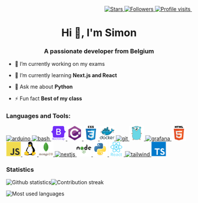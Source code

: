 <p align="right">

<a target="_blank" href="https://github.com/SimonStnn">
<img alt="Stars" src="https://img.shields.io/github/stars/SimonStnn?color=eedd00" />
</a>

<a target="_blank" href="https://github.com/SimonStnn?tab=followers">
    <img alt="Followers" src="https://img.shields.io/github/followers/SimonStnn" />
</a>

<a target="_blank" href="https://github.com/SimonStnn">
<img alt="Profile visits" src="https://komarev.com/ghpvc/?username=simonstnn&style=flat" />
</a>

<img alt="" src="https://hit.yhype.me/github/profile?user_id=113850648" />

</p>

<h1 align="center">Hi 👋, I'm Simon</h1>
<h3 align="center">A passionate developer from Belgium</h3>

- 🔭 I’m currently working on my exams

- 🌱 I’m currently learning **Next.js and React**

- 💬 Ask me about **Python**

- ⚡ Fun fact **Best of my class**

<!-- <h3 align="left">Connect with me:</h3>
<p align="left">
</p> -->

<h3 align="left">Languages and Tools:</h3>
<p align="left">

<a href="https://www.arduino.cc/" target="_blank" rel="noreferrer">
<img src="https://cdn.worldvectorlogo.com/logos/arduino-1.svg" alt="arduino" width="40" height="40"/>
</a>
<a href="https://www.gnu.org/software/bash/" target="_blank" rel="noreferrer">
<img src="https://www.vectorlogo.zone/logos/gnu_bash/gnu_bash-icon.svg" alt="bash" width="40" height="40"/>
</a>
<a href="https://getbootstrap.com" target="_blank" rel="noreferrer">
<img src="https://raw.githubusercontent.com/devicons/devicon/master/icons/bootstrap/bootstrap-plain-wordmark.svg" alt="bootstrap" width="40" height="40"/>
</a>
<a href="https://www.w3schools.com/cs/" target="_blank" rel="noreferrer">
<img src="https://raw.githubusercontent.com/devicons/devicon/master/icons/csharp/csharp-original.svg" alt="csharp" width="40" height="40"/>
</a>
<a href="https://www.w3schools.com/css/" target="_blank" rel="noreferrer">
<img src="https://raw.githubusercontent.com/devicons/devicon/master/icons/css3/css3-original-wordmark.svg" alt="css3" width="40" height="40"/>
</a>
<a href="https://www.docker.com/" target="_blank" rel="noreferrer">
<img src="https://raw.githubusercontent.com/devicons/devicon/master/icons/docker/docker-original-wordmark.svg" alt="docker" width="40" height="40"/>
</a>
<a href="https://git-scm.com/" target="_blank" rel="noreferrer">
<img src="https://www.vectorlogo.zone/logos/git-scm/git-scm-icon.svg" alt="git" width="40" height="40"/>
</a>
<a href="https://golang.org" target="_blank" rel="noreferrer">
<img src="https://raw.githubusercontent.com/devicons/devicon/master/icons/go/go-original.svg" alt="go" width="40" height="40"/>
</a>
<a href="https://grafana.com" target="_blank" rel="noreferrer">
<img src="https://www.vectorlogo.zone/logos/grafana/grafana-icon.svg" alt="grafana" width="40" height="40"/>
</a>
<a href="https://www.w3.org/html/" target="_blank" rel="noreferrer">
<img src="https://raw.githubusercontent.com/devicons/devicon/master/icons/html5/html5-original-wordmark.svg" alt="html5" width="40" height="40"/>
</a>
<a href="https://developer.mozilla.org/en-US/docs/Web/JavaScript" target="_blank" rel="noreferrer">
<img src="https://raw.githubusercontent.com/devicons/devicon/master/icons/javascript/javascript-original.svg" alt="javascript" width="40" height="40"/>
</a>
<a href="https://www.linux.org/" target="_blank" rel="noreferrer">
<img src="https://raw.githubusercontent.com/devicons/devicon/master/icons/linux/linux-original.svg" alt="linux" width="40" height="40"/>
</a>
<a href="https://www.mongodb.com/" target="_blank" rel="noreferrer">
<img src="https://raw.githubusercontent.com/devicons/devicon/master/icons/mongodb/mongodb-original-wordmark.svg" alt="mongodb" width="40" height="40"/>
</a>
<a href="https://nextjs.org/" target="_blank" rel="noreferrer">
<img src="https://cdn.worldvectorlogo.com/logos/nextjs-2.svg" alt="nextjs" width="40" height="40"/>
</a>
<a href="https://nodejs.org" target="_blank" rel="noreferrer">
<img src="https://raw.githubusercontent.com/devicons/devicon/master/icons/nodejs/nodejs-original-wordmark.svg" alt="nodejs" width="40" height="40"/>
</a>
<a href="https://www.python.org" target="_blank" rel="noreferrer">
<img src="https://raw.githubusercontent.com/devicons/devicon/master/icons/python/python-original.svg" alt="python" width="40" height="40"/>
</a>
<a href="https://reactjs.org/" target="_blank" rel="noreferrer">
<img src="https://raw.githubusercontent.com/devicons/devicon/master/icons/react/react-original-wordmark.svg" alt="react" width="40" height="40"/>
</a>
<a href="https://tailwindcss.com/" target="_blank" rel="noreferrer">
<img src="https://www.vectorlogo.zone/logos/tailwindcss/tailwindcss-icon.svg" alt="tailwind" width="40" height="40"/>
</a>
<a href="https://www.typescriptlang.org/" target="_blank" rel="noreferrer">
<img src="https://raw.githubusercontent.com/devicons/devicon/master/icons/typescript/typescript-original.svg" alt="typescript" width="40" height="40"/>
</a>

</p>

<h3>Statistics</h3>
<!-- Generated from https://github.com/anuraghazra/github-readme-stats/ -->
<p><picture>
<source
    srcset="https://github-readme-stats.vercel.app/api?username=SimonStnn&show_icons=true&hide_rank=true&border_color=30363d&bg_color=0d1117&theme=dark"
    media="(prefers-color-scheme: dark)"
  />
  <source
    srcset="https://github-readme-stats.vercel.app/api?username=SimonStnn&show_icons=true&hide_rank=true&border_color=d0d7de"
    media="(prefers-color-scheme: light), (prefers-color-scheme: no-preference)"
  />
  <img align="left" alt="Github statistics" src="https://github-readme-stats.vercel.app/api?username=SimonStnn&show_icons=true&hide_rank=true&border_color=d0d7de" />
</picture></p>

<!-- Generated from https://github-readme-streak-stats.herokuapp.com/demo/ -->
<p><picture>
<source
    srcset="https://github-readme-streak-stats.herokuapp.com?user=simonstnn&theme=dark&stroke=30363D&background=0D1117&border=30363D"
    media="(prefers-color-scheme: dark)"
  />
  <source
    srcset="https://github-readme-streak-stats.herokuapp.com?user=simonstnn&theme=light&stroke=d0d7de&border=d0d7de"
    media="(prefers-color-scheme: light), (prefers-color-scheme: no-preference)"
  />
<img alt="Contribution streak" src="https://github-readme-streak-stats.herokuapp.com?user=simonstnn&theme=light&stroke=d0d7de&border=d0d7de"/>
</picture></p>

<!-- Generated from https://github.com/anuraghazra/github-readme-stats/ -->
<p><picture>
    <source
    srcset="https://github-readme-stats.vercel.app/api/top-langs?username=simonstnn&show_icons=true&locale=en&layout=compact&border_color=30363d&bg_color=0d1117&theme=dark"
    media="(prefers-color-scheme: dark)"
  />
  <source
    srcset="https://github-readme-stats.vercel.app/api/top-langs?username=simonstnn&show_icons=true&locale=en&layout=compact&border_color=d0d7de"
    media="(prefers-color-scheme: light), (prefers-color-scheme: no-preference)"
  />
  <img align="left" alt="Most used languages" src="https://github-readme-stats.vercel.app/api/top-langs?username=simonstnn&show_icons=true&locale=en&layout=compact&border_color=d0d7de" />
</picture></p>

<!-- https://rahuldkjain.github.io/gh-profile-readme-generator/ helped me generate my readme -->
